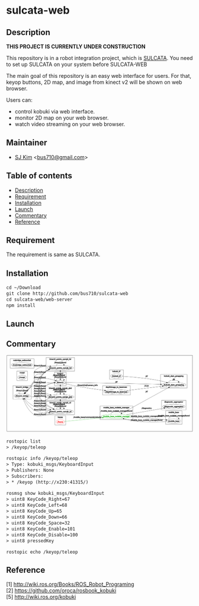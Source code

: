# sulcata-web

## Description

<b>THIS PROJECT IS CURRENTLY UNDER CONSTRUCTION</b>

This repository is in a robot integration project, which is [SULCATA](http://github.com/bus710/sulcata). You need to set up SULCATA on your system before SULCATA-WEB    

The main goal of this repository is an easy web interface for users. For that, keyop buttons, 2D map, and image from kinect v2 will be shown on web browser.  

Users can:  
- control kobuki via web interface.
- monitor 2D map on your web browser.
- watch video streaming on your web browser.

## Maintainer
- [SJ Kim](http://bus710.net) <<bus710@gmail.com>>

## Table of contents
- [Description](#description)
- [Requirement](#requirement)
- [Installation](#installation)
- [Launch](#launch)
- [Commentary](#commentary)
- [Reference](#reference)

## Requirement
The requirement is same as SULCATA.

## Installation
```
cd ~/Download
git clone http://github.com/bus710/sulcata-web
cd sulcata-web/web-server
npm install
```

## Launch

## Commentary
![images/rqt.png](images/rqt.png)

```
rostopic list
> /keyop/teleop
```

```
rostopic info /keyop/teleop
> Type: kobuki_msgs/KeyboardInput
> Publishers: None
> Subscribers: 
> * /keyop (http://x230:41315/)
```

```
rosmsg show kobuki_msgs/KeyboardInput
> uint8 KeyCode_Right=67
> uint8 KeyCode_Left=68
> uint8 KeyCode_Up=65
> uint8 KeyCode_Down=66
> uint8 KeyCode_Space=32
> uint8 KeyCode_Enable=101
> uint8 KeyCode_Disable=100
> uint8 pressedKey
```

```
rostopic echo /keyop/teleop
```

## Reference
[1] http://wiki.ros.org/Books/ROS_Robot_Programing   
[2] https://github.com/oroca/rosbook_kobuki  
[5] http://wiki.ros.org/kobuki 


